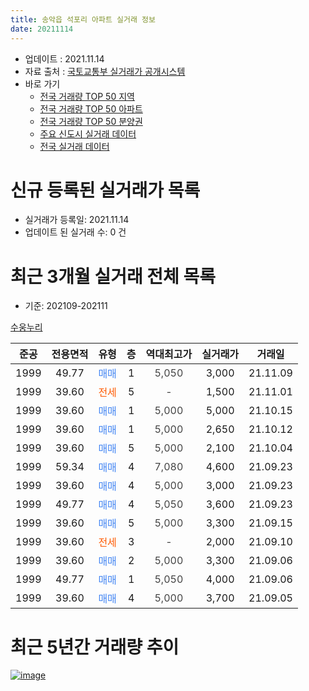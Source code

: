 ```yaml
---
title: 송악읍 석포리 아파트 실거래 정보
date: 20211114
---
```


* 업데이트 : 2021.11.14
* 자료 출처 : [국토교통부 실거래가 공개시스템](http://rt.molit.go.kr)
* 바로 가기
    * [전국 거래량 TOP 50 지역](https://apt-info.github.io/apt-trade-info/tr)
    * [전국 거래량 TOP 50 아파트](https://apt-info.github.io/apt-trade-info/ta)
    * [전국 거래량 TOP 50 분양권](https://apt-info.github.io/apt-trade-info/tb)
    * [주요 신도시 실거래 데이터](https://apt-info.github.io/apt-trade-info/newtown)
    * [전국 실거래 데이터](https://apt-info.github.io/apt-trade-info/all)



<script async src="https://pagead2.googlesyndication.com/pagead/js/adsbygoogle.js"></script>
<!-- 기본광고 -->
<ins class="adsbygoogle"
     style="display:block"
     data-ad-client="ca-pub-1142216861245946"
     data-ad-slot="4805727019"
     data-ad-format="auto"
     data-full-width-responsive="true"></ins>
<script>
     (adsbygoogle = window.adsbygoogle || []).push({});
</script>


# 신규 등록된 실거래가 목록

* 실거래가 등록일: 2021.11.14
* 업데이트 된 실거래 수: 0 건




<script async src="https://pagead2.googlesyndication.com/pagead/js/adsbygoogle.js"></script>
<!-- 기본광고 -->
<ins class="adsbygoogle"
     style="display:block"
     data-ad-client="ca-pub-1142216861245946"
     data-ad-slot="4805727019"
     data-ad-format="auto"
     data-full-width-responsive="true"></ins>
<script>
     (adsbygoogle = window.adsbygoogle || []).push({});
</script>


# 최근 3개월 실거래 전체 목록
* 기준: 202109-202111


[수웅누리](https://search.naver.com/search.naver?query=%EC%88%98%EC%9B%85%EB%88%84%EB%A6%AC)

|준공|전용면적|유형|층|역대최고가|실거래가|거래일|
|:---:|:---:|:---:|:---:|:---:|:---:|:---:|
|1999|49.77|<span style="color:#4285F3">매매</span>|1|<span style="color:#444444">5,050</span>|3,000|21.11.09|
|1999|39.60|<span style="color:#FF5A00">전세</span>|5|<span style="color:#444444">-</span>|1,500|21.11.01|
|1999|39.60|<span style="color:#4285F3">매매</span>|1|<span style="color:#444444">5,000</span>|5,000|21.10.15|
|1999|39.60|<span style="color:#4285F3">매매</span>|1|<span style="color:#444444">5,000</span>|2,650|21.10.12|
|1999|39.60|<span style="color:#4285F3">매매</span>|5|<span style="color:#444444">5,000</span>|2,100|21.10.04|
|1999|59.34|<span style="color:#4285F3">매매</span>|4|<span style="color:#444444">7,080</span>|4,600|21.09.23|
|1999|39.60|<span style="color:#4285F3">매매</span>|4|<span style="color:#444444">5,000</span>|3,000|21.09.23|
|1999|49.77|<span style="color:#4285F3">매매</span>|4|<span style="color:#444444">5,050</span>|3,600|21.09.23|
|1999|39.60|<span style="color:#4285F3">매매</span>|5|<span style="color:#444444">5,000</span>|3,300|21.09.15|
|1999|39.60|<span style="color:#FF5A00">전세</span>|3|<span style="color:#444444">-</span>|2,000|21.09.10|
|1999|39.60|<span style="color:#4285F3">매매</span>|2|<span style="color:#444444">5,000</span>|3,300|21.09.06|
|1999|49.77|<span style="color:#4285F3">매매</span>|1|<span style="color:#444444">5,050</span>|4,000|21.09.06|
|1999|39.60|<span style="color:#4285F3">매매</span>|4|<span style="color:#444444">5,000</span>|3,700|21.09.05|



<script async src="https://pagead2.googlesyndication.com/pagead/js/adsbygoogle.js"></script>
<!-- 기본광고 -->
<ins class="adsbygoogle"
     style="display:block"
     data-ad-client="ca-pub-1142216861245946"
     data-ad-slot="4805727019"
     data-ad-format="auto"
     data-full-width-responsive="true"></ins>
<script>
     (adsbygoogle = window.adsbygoogle || []).push({});
</script>


# 최근 5년간 거래량 추이


<div style="width:100%;">
    <canvas id="deal_progress" height="200"></canvas>
</div>

<script>
new Chart(document.getElementById("deal_progress"), {
    type: 'line',
    data: {
        labels: ['16.01','16.02','16.03','16.04','16.06','16.07','16.08','16.09','16.10','16.11','16.12','17.01','17.02','17.04','17.05','17.06','17.08','17.09','17.11','17.12','18.01','18.02','18.03','18.04','18.06','18.07','18.08','18.10','18.11','18.12','19.05','19.06','19.07','19.08','19.09','19.10','19.11','19.12','20.01','20.04','20.05','20.06','20.07','20.09','20.10','20.11','20.12','21.01','21.02','21.03','21.04','21.05','21.06','21.07','21.08','21.09','21.10','21.11'],
        datasets: [{
            label: '매매/분양권',
            data: [5,5,3,2,5,3,1,1,2,2,1,1,1,2,1,6,1,4,1,1,1,2,2,1,1,1,1,1,2,2,1,3,1,1,2,3,1,1,3,4,5,3,4,1,3,1,2,5,1,2,2,3,1,3,2,7,3,1],
            borderColor: "rgba(66, 133, 243, 1)",
            backgroundColor: "rgba(66, 133, 243, 0.05)",
            borderWidth: 1,
            pointRadius: 0,
            fill: false,
            lineTension: 0
        },{
            label: '전/월세',
            data: [1,0,2,1,0,2,1,2,0,0,0,0,0,0,1,1,0,1,1,0,0,0,1,0,0,0,0,1,0,1,0,0,0,0,0,4,1,0,0,0,0,2,0,0,1,0,0,0,1,1,2,0,1,0,0,1,0,1],
            borderColor: "rgba(255, 90, 0, 1)",
            backgroundColor: "rgba(255, 90, 0, 0.05)",
            borderWidth: 1,
            pointRadius: 0,
            fill: false,
            lineTension: 0
        },{
            label: '합계',
            data: [6,5,5,3,5,5,2,3,2,2,1,1,1,2,2,7,1,5,2,1,1,2,3,1,1,1,1,2,2,3,1,3,1,1,2,7,2,1,3,4,5,5,4,1,4,1,2,5,2,3,4,3,2,3,2,8,3,2],
            borderColor: "rgba(0, 0, 0, 1)",
            backgroundColor: "rgba(0, 0, 0, 0.03)",
            borderWidth: 0.1,
            pointRadius: 0,
            fill: true,
            lineTension: 0
        }
        ]
    },
    options: {
        responsive: true,
        title: {
            display: false
        },
        tooltips: {
            mode: 'index',
            intersect: false
        },
        hover: {
            mode: 'nearest',
            intersect: true
        },
        scales: {
            xAxes: [{
                display: true,
                scaleLabel: {
                    display: true,
                    labelString: '년/월'
                }
            }],
            yAxes: [{
                display: true,
                ticks: {
                    suggestedMin: 0,
                },
                scaleLabel: {
                    display: true,
                    labelString: '실거래 수'
                }
            }]
        }
    }
});

</script>


[![image](https://apt-info.github.io/images/2020-01-03-apt-trade-info/1024x500.png)](https://play.google.com/store/apps/details?id=com.aptinfo.apttradeinfo)

